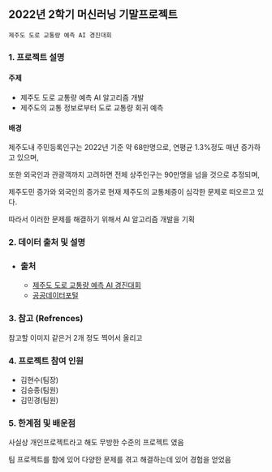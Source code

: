 ## 2022년 2학기 머신러닝 기말프로젝트

`제주도 도로 교통량 예측 AI 경진대회`

### 1. 프로젝트 설명

#### 주제
- 제주도 도로 교통량 예측 AI 알고리즘 개발
- 제주도의 교통 정보로부터 도로 교통량 회귀 예측
  
#### 배경
제주도내 주민등록인구는 2022년 기준 약 68만명으로, 연평균 1.3%정도 매년 증가하고 있으며,

또한 외국인과 관광객까지 고려하면 전체 상주인구는 90만명을 넘을 것으로 추정되며, 

제주도민 증가와 외국인의 증가로 현재 제주도의 교통체증이 심각한 문제로 떠오르고 있다.

따라서 이러한 문제를 해결하기 위해서 AI 알고리즘 개발을 기획

### 2. 데이터 출처 및 설명
 - ### 출처
   - [제주도 도로 교통량 예측 AI 경진대회](https://dacon.io/competitions/official/235985/overview/description)
   - [공공데이터포털](https://www.data.go.kr/index.do)

### 3. 참고 (Refrences)
참고할 이미지 같은거 2개 정도 찍어서 올리고 

### 4. 프로젝트 참여 인원 
- 김현수(팀장)
- 김승종(팀원)
- 김민경(팀원)

### 5. 한계점 및 배운점
사실상 개인프로젝트라고 해도 무방한 수준의 프로젝트 였음

팀 프로젝트를 함에 있어 다양한 문제를 겪고 해결하는데 있어 경험을 얻었음


